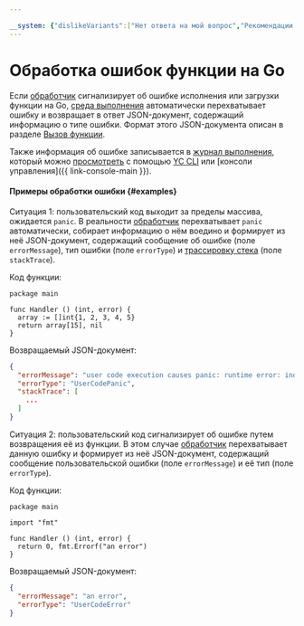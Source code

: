 ```yaml
---

__system: {"dislikeVariants":["Нет ответа на мой вопрос","Рекомендации не помогли","Содержание не соответствует заголовку","Другое"]}
---
```

# Обработка ошибок функции на Go

Если [обработчик](handler.md) сигнализирует об ошибке исполнения или загрузки функции на Go, [среда выполнения](../../concepts/runtime/index.md) автоматически перехватывает ошибку и возвращает в ответ JSON-документ, содержащий информацию о типе ошибки. Формат этого JSON-документа описан в разделе [Вызов функции](../../concepts/function-invoke.md#error).

Также информация об ошибке записывается в [журнал выполнения](logging.md), который можно [просмотреть](../../operations/function/function-logs.md) с помощью [YC CLI](../../../cli/) или [консоли управления]({{ link-console-main }}).

#### Примеры обработки ошибки {#examples}

Ситуация 1: пользовательский код выходит за пределы массива, ожидается `panic`. В реальности [обработчик](handler.md) перехватывает `panic` автоматически, собирает информацию о нём воедино и формирует из неё JSON-документ, содержащий сообщение об ошибке (поле `errorMessage`), тип ошибки (поле `errorType`) и [трассировку стека](https://ru.qwe.wiki/wiki/Stack_trace) (поле `stackTrace`).

Код функции:

```golang
package main

func Handler () (int, error) {
  array := []int{1, 2, 3, 4, 5}
  return array[15], nil
}
```

Возвращаемый JSON-документ:

```json
{
  "errorMessage": "user code execution causes panic: runtime error: index out of range [15] with length 5",
  "errorType": "UserCodePanic",
  "stackTrace": [
    ...
  ]
}
```

Ситуация 2: пользовательский код сигнализирует об ошибке путем возвращения её из функции. В этом случае [обработчик](handler.md) перехватывает данную ошибку и формирует из неё JSON-документ, содержащий сообщение пользовательской ошибки (поле `errorMessage`) и её тип (поле `errorType`).

Код функции:

```golang
package main

import "fmt"

func Handler () (int, error) {
  return 0, fmt.Errorf("an error")
}
```

Возвращаемый JSON-документ:

```json
{
  "errorMessage": "an error",
  "errorType": "UserCodeError"
}
```

